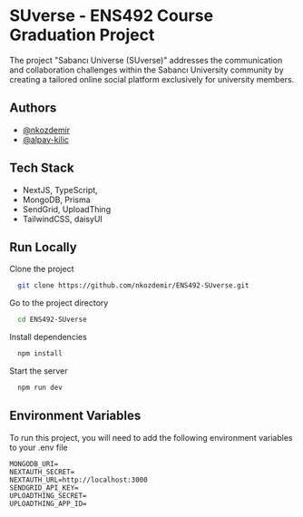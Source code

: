 # SUverse - ENS492 Course Graduation Project

The project "Sabancı Universe (SUverse)" addresses the communication and collaboration challenges within the Sabancı University community by creating a tailored online social platform exclusively for university members.


## Authors

- [@nkozdemir](https://github.com/nkozdemir)
- [@alpay-kilic](https://github.com/alpay-kilic)


## Tech Stack

- NextJS, TypeScript, 
- MongoDB, Prisma
- SendGrid, UploadThing
- TailwindCSS, daisyUI


## Run Locally

Clone the project

```bash
  git clone https://github.com/nkozdemir/ENS492-SUverse.git
```

Go to the project directory

```bash
  cd ENS492-SUverse
```

Install dependencies

```bash
  npm install
```

Start the server

```bash
  npm run dev
```


## Environment Variables

To run this project, you will need to add the following environment variables to your .env file

```
MONGODB_URI= 
NEXTAUTH_SECRET= 
NEXTAUTH_URL=http://localhost:3000
SENDGRID_API_KEY=
UPLOADTHING_SECRET=
UPLOADTHING_APP_ID=
```


